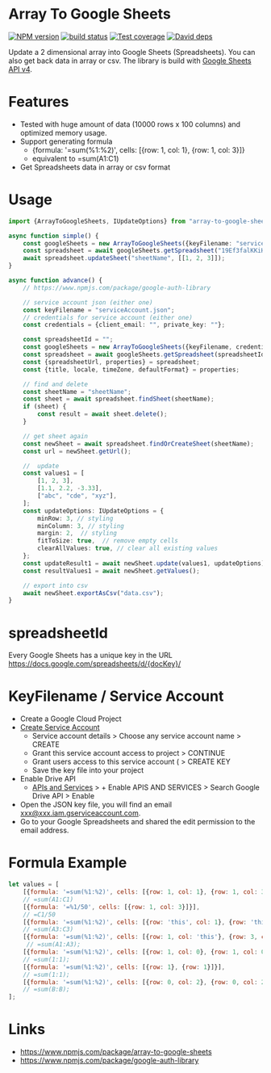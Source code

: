 # Array To Google Sheets #

[![NPM version][npm-image]][npm-url]
[![build status][travis-image]][travis-url]
[![Test coverage][codecov-image]][codecov-url]
[![David deps][david-image]][david-url]

[npm-image]: https://img.shields.io/npm/v/array-to-google-sheets.svg
[npm-url]: https://npmjs.org/package/array-to-google-sheets
[travis-image]: https://img.shields.io/travis/terence410/array-to-google-sheets.svg?style=flat-square
[travis-url]: https://travis-ci.org/terence410/array-to-google-sheets
[codecov-image]: https://img.shields.io/codecov/c/github/terence410/array-to-google-sheets.svg?style=flat-square
[codecov-url]: https://codecov.io/gh/terence410/array-to-google-sheets
[david-image]: https://img.shields.io/david/terence410/array-to-google-sheets.svg?style=flat-square
[david-url]: https://david-dm.org/terence410/array-to-google-sheets

Update a 2 dimensional array into Google Sheets (Spreadsheets). You can also get back data in array or csv.
The library is build with [Google Sheets API v4](https://developers.google.com/sheets).

# Features

- Tested with huge amount of data (10000 rows x 100 columns) and optimized memory usage.
- Support generating formula
  - {formula: '=sum(%1:%2)', cells: [{row: 1, col: 1}, {row: 1, col: 3}]}
  - equivalent to =sum(A1:C1)
- Get Spreadsheets data in array or csv format

# Usage

```typescript
import {ArrayToGoogleSheets, IUpdateOptions} from "array-to-google-sheets"; // typescript

async function simple() {
    const googleSheets = new ArrayToGoogleSheets({keyFilename: "serviceAccount.json"});
    const spreadsheet = await googleSheets.getSpreadsheet("19Ef3falKKiHAOo3Ps13tVC9M0BaG-NoYngAZggt8Jzk-NodnEAz5gt3iak");
    await spreadsheet.updateSheet("sheetName", [[1, 2, 3]]);
}

async function advance() {
    // https://www.npmjs.com/package/google-auth-library

    // service account json (either one)
    const keyFilename = "serviceAccount.json";
    // credentials for service account (either one)
    const credentials = {client_email: "", private_key: ""};

    const spreadsheetId = "";
    const googleSheets = new ArrayToGoogleSheets({keyFilename, credentials});
    const spreadsheet = await googleSheets.getSpreadsheet(spreadsheetId);
    const {spreadsheetUrl, properties} = spreadsheet;
    const {title, locale, timeZone, defaultFormat} = properties;

    // find and delete
    const sheetName = "sheetName";
    const sheet = await spreadsheet.findSheet(sheetName);
    if (sheet) {
        const result = await sheet.delete();
    }

    // get sheet again
    const newSheet = await spreadsheet.findOrCreateSheet(sheetName);
    const url = newSheet.getUrl();

    //  update
    const values1 = [
        [1, 2, 3],
        [1.1, 2.2, -3.33],
        ["abc", "cde", "xyz"],
    ];
    const updateOptions: IUpdateOptions = {
        minRow: 3, // styling
        minColumn: 3, // styling
        margin: 2,  // styling
        fitToSize: true,  // remove empty cells
        clearAllValues: true, // clear all existing values
    };
    const updateResult1 = await newSheet.update(values1, updateOptions);
    const resultValues1 = await newSheet.getValues();

    // export into csv
    await newSheet.exportAsCsv("data.csv");
}

```

# spreadsheetId 

Every Google Sheets has a unique key in the URL
https://docs.google.com/spreadsheets/d/{docKey}/

# KeyFilename / Service Account

- Create a Google Cloud Project
- [Create Service Account](https://console.cloud.google.com/iam-admin/serviceaccounts/create)
  - Service account details > Choose any service account name > CREATE
  - Grant this service account access to project > CONTINUE
  - Grant users access to this service account ( > CREATE KEY
  - Save the key file into your project
- Enable Drive API
  -  [APIs and Services](https://console.cloud.google.com/apis/dashboard) > + Enable APIS AND SERVICES > Search Google Drive API > Enable
- Open the JSON key file, you will find an email xxx@xxx.iam.gserviceaccount.com. 
- Go to your Google Spreadsheets and shared the edit permission to the email address.

# Formula Example

```javascript
let values = [
    [{formula: '=sum(%1:%2)', cells: [{row: 1, col: 1}, {row: 1, col: 3}]}], 
    // =sum(A1:C1)
    [{formula: '=%1/50', cells: [{row: 1, col: 3}]}], 
    // =C1/50
    [{formula: '=sum(%1:%2)', cells: [{row: 'this', col: 1}, {row: 'this', col: 3}]}], 
    // =sum(A3:C3)
    [{formula: '=sum(%1:%2)', cells: [{row: 1, col: 'this'}, {row: 3, col: 'this'}]}],
     // =sum(A1:A3);
    [{formula: '=sum(%1:%2)', cells: [{row: 1, col: 0}, {row: 1, col: 0}]}], 
    // =sum(1:1);
    [{formula: '=sum(%1:%2)', cells: [{row: 1}, {row: 1}]}], 
    // =sum(1:1);
    [{formula: '=sum(%1:%2)', cells: [{row: 0, col: 2}, {row: 0, col: 2}]}] 
    // =sum(B:B);
];
```

# Links
- https://www.npmjs.com/package/array-to-google-sheets
- https://www.npmjs.com/package/google-auth-library
